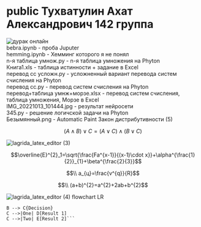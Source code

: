 # public Тухватулин Ахат Александрович 142 группа
  ![дурак онлайн](https://encrypted-tbn0.gstatic.com/images?q=tbn:ANd9GcQ0XM3kpW0LV4y-ta6UsCEOWiWsEI00xsKWoJK6MA8p2kSydZgh0wGIa5iaXwANvf7W4K8&usqp=CAU)  
  bebra.ipynb - проба Juputer  
  hemming.ipynb - Хемминг которого я не понял  
  n-я таблица умнож.py - n-я таблица умножения на Phyton  
  Книга1.xls - таблица истинности + задание в Excel  
  перевод сс усложн.py - усложненный вариант перевода систем счисления на Phyton  
  перевод сс.py - перевод систем счисления на Phyton  
  перевод+таблица умнж+морзе.xlsx - перевод систем счисления, таблица умножения, Морзе в Excel  
  IMG_20221013_101444.jpg - результат нейросети   
  345.py - решение логичской задачи на Phyton  
  Безымянный.png - Automatic Paint 
  Закон дистрибутивности (5)  
  
  $$(A \wedge B) \vee C=(A \vee C) \wedge (B \vee C)$$  
  
  ![lagrida_latex_editor (3)](https://user-images.githubusercontent.com/114632235/198816774-9511ae78-b37f-49c5-bdf8-032441480c03.png)  
  
  $$\overline{E}^{2}_1=\sqrt{\frac{Fa^{x-1}}{(x-1)\cdot x}}+\alpha^{\frac{1}{2}}_{1}+\beta^{\frac{2}{3}}$$  
  
  $$\\ a_{ц}=\frac{v^{q}}{R}$$  
  
  $$\\ (a+b)^{2}=a^{2}+2ab+b^{2}$$ 
  
  ![lagrida_latex_editor (4)](https://user-images.githubusercontent.com/114632235/200984859-f3ad391a-1180-4ea4-9a11-50cf497001b5.png)
flowchart LR

  ```mearmaid A[Hard] -->|Text| B(Round)
  B --> C{Decision}
  C -->|One| D[Result 1]
  C -->|Two| E[Result 2]```

